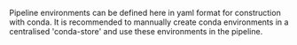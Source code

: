 Pipeline environments can be defined here in yaml format for construction with conda. It is recommended to mannually create conda environments in a centralised 'conda-store' and use these environments in the pipeline.